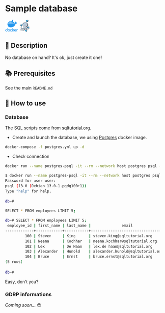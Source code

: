 # Sample database

[![docker](https://github.com/HakumenNC/logo-gallery/raw/main/img/docker/docker.png)](https://www.docker.com "Docker")
[![dockercompose](https://github.com/HakumenNC/logo-gallery/raw/main/img/docker-compose/docker-compose.png)](https://docs.docker.com/compose "Docker compose")

## :speech_balloon: Description

No database on hand? It's ok, just create it one!

## :books: Prerequisites

See the main `README.md`

## :rocket: How to use

### Database

The SQL scripts come from [sqltutorial.org](https://www.sqltutorial.org/sql-sample-database/).

* Create and launch the database, we using [Postgres](https://hub.docker.com/_/postgres) docker image.

```sh
docker-compose -f postgres.yml up -d
```

* Check connection 

```sh
docker run --name postgres-psql -it --rm --network host postgres psql -h localhost -p 5432 -U user
```

```sh
$ docker run --name postgres-psql -it --rm --network host postgres psql -h localhost -p 5432 -U user -d db
Password for user user: 
psql (13.0 (Debian 13.0-1.pgdg100+1))
Type "help" for help.

db=#
```

```sh
SELECT * FROM employees LIMIT 5;
```

```sh
db=# SELECT * FROM employees LIMIT 5;
 employee_id | first_name | last_name |              email               | phone_number | hire_date  | job_id |  salary  | manager_id | department_id 
-------------+------------+-----------+----------------------------------+--------------+------------+--------+----------+------------+---------------
         100 | Steven     | King      | steven.king@sqltutorial.org      | 515.123.4567 | 1987-06-17 |      4 | 24000.00 |            |             9
         101 | Neena      | Kochhar   | neena.kochhar@sqltutorial.org    | 515.123.4568 | 1989-09-21 |      5 | 17000.00 |        100 |             9
         102 | Lex        | De Haan   | lex.de haan@sqltutorial.org      | 515.123.4569 | 1993-01-13 |      5 | 17000.00 |        100 |             9
         103 | Alexander  | Hunold    | alexander.hunold@sqltutorial.org | 590.423.4567 | 1990-01-03 |      9 |  9000.00 |        102 |             6
         104 | Bruce      | Ernst     | bruce.ernst@sqltutorial.org      | 590.423.4568 | 1991-05-21 |      9 |  6000.00 |        103 |             6
(5 rows)

db=#
```

Easy, don't you?

### GDRP informations

*Coming soon...* :wink: